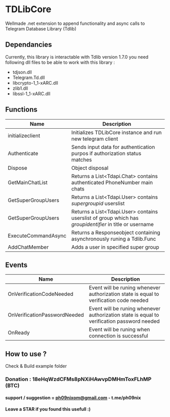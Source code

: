 # TDLibCore
 Wellmade .net extension to append functionality and async calls to Telegram Database Library (Tdlib)

## Dependancies
Currently, this library is interactable with Tdlib version 1.7.0
you need following dll files to be able to work with this library :
- tdjson.dll
- Telegram.Td.dll
- libcrypto-1_1-xARC.dll
- zlib1.dll
- libssl-1_1-xARC.dll

## Functions
Name | Description
-------- | -----------
initializeclient | Initializes TDLibCore instance and run new telegram client
Authenticate | Sends input data for authentication purpos if authorization status matches
Dispose | Object disposal
GetMainChatList | Returns a List<Tdapi.Chat> contains authenticated PhoneNumber main chats
GetSuperGroupUsers | Returns a List<Tdapi.User> contains *supergroupid* userslist
GetSuperGroupUsers | Returns a List<Tdapi.User> contains  userslist of group which has *groupidentifier* in title or username
ExecuteCommandAsync | Returns a Responseobject containing asynchronously  runing a Tdlib.Func
AddChatMember | Adds a user in specified super group

## Events
Name | Description
-------- | -----------
OnVerificationCodeNeeded | Event will be runing whenever authorization state is equal to verification code needed
OnVerificationPasswordNeeded | Event will be runing whenever authorization state is equal to verification password needed
OnReady | Event will be runing when connection is successful

## How to use ?
Check & Build example folder

### Donation : 18eHqWzdCFMs8pNXiHAwvpDMHmToxFLhMP (BTC)
#### support / suggestion = ph09nixom@gmail.com - t.me/ph09nix
#### Leave a STAR if you found this usefull :)
